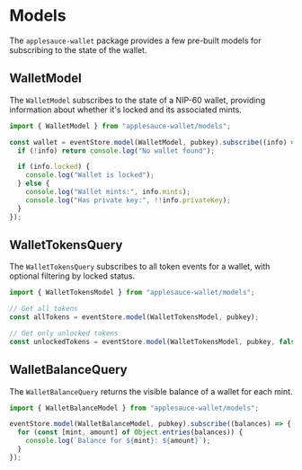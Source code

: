 # Models

The `applesauce-wallet` package provides a few pre-built models for subscribing to the state of the wallet.

## WalletModel

The `WalletModel` subscribes to the state of a NIP-60 wallet, providing information about whether it's locked and its associated mints.

```typescript
import { WalletModel } from "applesauce-wallet/models";

const wallet = eventStore.model(WalletModel, pubkey).subscribe((info) => {
  if (!info) return console.log("No wallet found");

  if (info.locked) {
    console.log("Wallet is locked");
  } else {
    console.log("Wallet mints:", info.mints);
    console.log("Has private key:", !!info.privateKey);
  }
});
```

## WalletTokensQuery

The `WalletTokensQuery` subscribes to all token events for a wallet, with optional filtering by locked status.

```typescript
import { WalletTokensModel } from "applesauce-wallet/models";

// Get all tokens
const allTokens = eventStore.model(WalletTokensModel, pubkey);

// Get only unlocked tokens
const unlockedTokens = eventStore.model(WalletTokensModel, pubkey, false);
```

## WalletBalanceQuery

The `WalletBalanceQuery` returns the visible balance of a wallet for each mint.

```typescript
import { WalletBalanceModel } from "applesauce-wallet/models";

eventStore.model(WalletBalanceModel, pubkey).subscribe((balances) => {
  for (const [mint, amount] of Object.entries(balances)) {
    console.log(`Balance for ${mint}: ${amount}`);
  }
});
```

